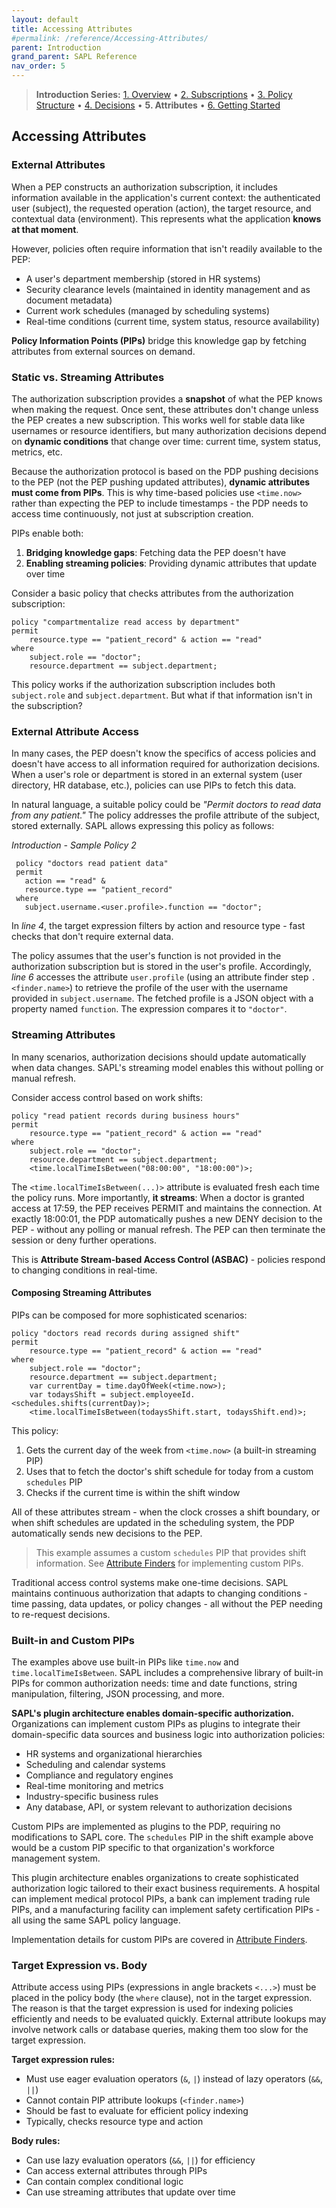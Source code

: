 ```yaml
---
layout: default
title: Accessing Attributes
#permalink: /reference/Accessing-Attributes/
parent: Introduction
grand_parent: SAPL Reference
nav_order: 5
---
```


> **Introduction Series:** [1. Overview](../1_1_Introduction/) • [2. Subscriptions](../1_2_AuthorizationSubscriptions/) • [3. Policy Structure](../1_3_Structure_of_a_SAPL-Policy/) • [4. Decisions](../1_4_AuthorizationDecisions/) • **5. Attributes** • [6. Getting Started](../1_6_GettingStarted/)

## Accessing Attributes

### External Attributes

When a PEP constructs an authorization subscription, it includes information available in the application's current context: the authenticated user (subject), the requested operation (action), the target resource, and contextual data (environment). This represents what the application **knows at that moment**.

However, policies often require information that isn't readily available to the PEP:
- A user's department membership (stored in HR systems)
- Security clearance levels (maintained in identity management and as document metadata)
- Current work schedules (managed by scheduling systems)
- Real-time conditions (current time, system status, resource availability)

**Policy Information Points (PIPs)** bridge this knowledge gap by fetching attributes from external sources on demand.

### Static vs. Streaming Attributes

The authorization subscription provides a **snapshot** of what the PEP knows when making the request. Once sent, these attributes don't change unless the PEP creates a new subscription. This works well for stable data like usernames or resource identifiers, but many authorization decisions depend on **dynamic conditions** that change over time: current time, system status, metrics, etc.

Because the authorization protocol is based on the PDP pushing decisions to the PEP (not the PEP pushing updated attributes), **dynamic attributes must come from PIPs**. This is why time-based policies use `<time.now>` rather than expecting the PEP to include timestamps - the PDP needs to access time continuously, not just at subscription creation.

PIPs enable both:
1. **Bridging knowledge gaps**: Fetching data the PEP doesn't have
2. **Enabling streaming policies**: Providing dynamic attributes that update over time

Consider a basic policy that checks attributes from the authorization subscription:

```sapl
policy "compartmentalize read access by department"
permit
    resource.type == "patient_record" & action == "read"
where
    subject.role == "doctor";
    resource.department == subject.department;
```

This policy works if the authorization subscription includes both `subject.role` and `subject.department`. But what if that information isn't in the subscription?

### External Attribute Access

In many cases, the PEP doesn't know the specifics of access policies and doesn't have access to all information required for authorization decisions. When a user's role or department is stored in an external system (user directory, HR database, etc.), policies can use PIPs to fetch this data.

In natural language, a suitable policy could be *"Permit doctors to read data from any patient."* The policy addresses the profile attribute of the subject, stored externally. SAPL allows expressing this policy as follows:

*Introduction - Sample Policy 2*

```sapl
 policy "doctors read patient data"
 permit
   action == "read" &
   resource.type == "patient_record"
 where
   subject.username.<user.profile>.function == "doctor";
```

In *line 4*, the target expression filters by action and resource type - fast checks that don't require external data.

The policy assumes that the user's function is not provided in the authorization subscription but is stored in the user's profile. Accordingly, *line 6* accesses the attribute `user.profile` (using an attribute finder step `.<finder.name>`) to retrieve the profile of the user with the username provided in `subject.username`. The fetched profile is a JSON object with a property named `function`. The expression compares it to `"doctor"`.

### Streaming Attributes

In many scenarios, authorization decisions should update automatically when data changes. SAPL's streaming model enables this without polling or manual refresh.

Consider access control based on work shifts:

```sapl
policy "read patient records during business hours"
permit
    resource.type == "patient_record" & action == "read"
where
    subject.role == "doctor";
    resource.department == subject.department;
    <time.localTimeIsBetween("08:00:00", "18:00:00")>;
```

The `<time.localTimeIsBetween(...)>` attribute is evaluated fresh each time the policy runs. More importantly, **it streams**: When a doctor is granted access at 17:59, the PEP receives PERMIT and maintains the connection. At exactly 18:00:01, the PDP automatically pushes a new DENY decision to the PEP - without any polling or manual refresh. The PEP can then terminate the session or deny further operations.

This is **Attribute Stream-based Access Control (ASBAC)** - policies respond to changing conditions in real-time.

#### Composing Streaming Attributes

PIPs can be composed for more sophisticated scenarios:

```sapl
policy "doctors read records during assigned shift"
permit
    resource.type == "patient_record" & action == "read"
where
    subject.role == "doctor";
    resource.department == subject.department;
    var currentDay = time.dayOfWeek(<time.now>);
    var todaysShift = subject.employeeId.<schedules.shifts(currentDay)>;
    <time.localTimeIsBetween(todaysShift.start, todaysShift.end)>;
```

This policy:
1. Gets the current day of the week from `<time.now>` (a built-in streaming PIP)
2. Uses that to fetch the doctor's shift schedule for today from a custom `schedules` PIP
3. Checks if the current time is within the shift window

All of these attributes stream - when the clock crosses a shift boundary, or when shift schedules are updated in the scheduling system, the PDP automatically sends new decisions to the PEP.

> This example assumes a custom `schedules` PIP that provides shift information. See [Attribute Finders](../8_1_AttributeFinders/) for implementing custom PIPs.

Traditional access control systems make one-time decisions. SAPL maintains continuous authorization that adapts to changing conditions - time passing, data updates, or policy changes - all without the PEP needing to re-request decisions.

### Built-in and Custom PIPs

The examples above use built-in PIPs like `time.now` and `time.localTimeIsBetween`. SAPL includes a comprehensive library of built-in PIPs for common authorization needs: time and date functions, string manipulation, filtering, JSON processing, and more.

**SAPL's plugin architecture enables domain-specific authorization.** Organizations can implement custom PIPs as plugins to integrate their domain-specific data sources and business logic into authorization policies:

- HR systems and organizational hierarchies
- Scheduling and calendar systems
- Compliance and regulatory engines
- Real-time monitoring and metrics
- Industry-specific business rules
- Any database, API, or system relevant to authorization decisions

Custom PIPs are implemented as plugins to the PDP, requiring no modifications to SAPL core. The `schedules` PIP in the shift example above would be a custom PIP specific to that organization's workforce management system.

This plugin architecture enables organizations to create sophisticated authorization logic tailored to their exact business requirements. A hospital can implement medical protocol PIPs, a bank can implement trading rule PIPs, and a manufacturing facility can implement safety certification PIPs - all using the same SAPL policy language.

Implementation details for custom PIPs are covered in [Attribute Finders](../8_1_AttributeFinders/).

### Target Expression vs. Body

Attribute access using PIPs (expressions in angle brackets `<...>`) must be placed in the policy body (the `where` clause), not in the target expression. The reason is that the target expression is used for indexing policies efficiently and needs to be evaluated quickly. External attribute lookups may involve network calls or database queries, making them too slow for the target expression.

**Target expression rules:**
- Must use eager evaluation operators (`&`, `|`) instead of lazy operators (`&&`, `||`)
- Cannot contain PIP attribute lookups (`<finder.name>`)
- Should be fast to evaluate for efficient policy indexing
- Typically, checks resource type and action

**Body rules:**
- Can use lazy evaluation operators (`&&`, `||`) for efficiency
- Can access external attributes through PIPs
- Can contain complex conditional logic
- Can use streaming attributes that update over time
